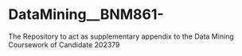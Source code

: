 # DataMining__BNM861-
The Repository to act as supplementary appendix to the Data Mining Coursework of Candidate 202379
